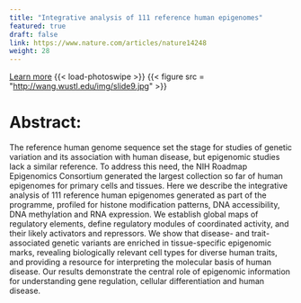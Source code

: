 ```yaml
---
title: "Integrative analysis of 111 reference human epigenomes"
featured: true
draft: false
link: https://www.nature.com/articles/nature14248
weight: 28
---
```


[Learn more](https://www.nature.com/articles/nature14248)
{{< load-photoswipe >}}
{{< figure src = "http://wang.wustl.edu/img/slide9.jpg" >}}

# Abstract:  
The reference human genome sequence set the stage for studies of genetic variation and its association with human disease, but epigenomic studies lack a similar reference. To address this need, the NIH Roadmap Epigenomics Consortium generated the largest collection so far of human epigenomes for primary cells and tissues. Here we describe the integrative analysis of 111 reference human epigenomes generated as part of the programme, profiled for histone modification patterns, DNA accessibility, DNA methylation and RNA expression. We establish global maps of regulatory elements, define regulatory modules of coordinated activity, and their likely activators and repressors. We show that disease- and trait-associated genetic variants are enriched in tissue-specific epigenomic marks, revealing biologically relevant cell types for diverse human traits, and providing a resource for interpreting the molecular basis of human disease. Our results demonstrate the central role of epigenomic information for understanding gene regulation, cellular differentiation and human disease.